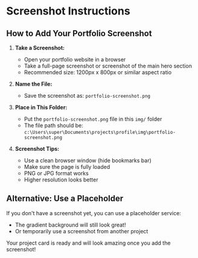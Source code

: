 # Screenshot Instructions

## How to Add Your Portfolio Screenshot

1. **Take a Screenshot:**
   - Open your portfolio website in a browser
   - Take a full-page screenshot or screenshot of the main hero section
   - Recommended size: 1200px x 800px or similar aspect ratio

2. **Name the File:**
   - Save the screenshot as: `portfolio-screenshot.png`

3. **Place in This Folder:**
   - Put the `portfolio-screenshot.png` file in this `img/` folder
   - The file path should be: `c:\Users\super\Documents\projects\profile\img\portfolio-screenshot.png`

4. **Screenshot Tips:**
   - Use a clean browser window (hide bookmarks bar)
   - Make sure the page is fully loaded
   - PNG or JPG format works
   - Higher resolution looks better

## Alternative: Use a Placeholder

If you don't have a screenshot yet, you can use a placeholder service:
- The gradient background will still look great!
- Or temporarily use a screenshot from another project

Your project card is ready and will look amazing once you add the screenshot!
